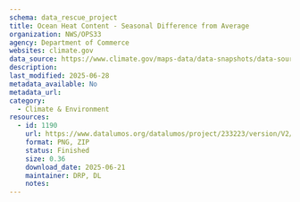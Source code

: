 ```yaml
---
schema: data_rescue_project 
title: Ocean Heat Content - Seasonal Difference from Average
organization: NWS/OPS33
agency: Department of Commerce
websites: climate.gov
data_source: https://www.climate.gov/maps-data/data-snapshots/data-source/ocean-heat-content-seasonal-difference-average
description: 
last_modified: 2025-06-28
metadata_available: No
metadata_url: 
category:
  - Climate & Environment 
resources:
  - id: 1190
    url: https://www.datalumos.org/datalumos/project/233223/version/V2/view
    format: PNG, ZIP
    status: Finished
    size: 0.36
    download_date: 2025-06-21
    maintainer: DRP, DL
    notes: 
---
```

